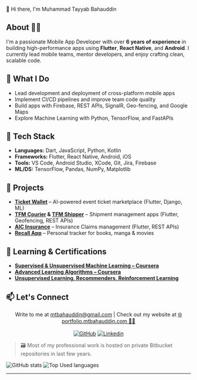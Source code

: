 👋 Hi there, I'm Muhammad Tayyab Bahauddin

## About 🙆‍♂️
    
I'm a passionate Mobile App Developer with over **6 years of experience** in building high-performance apps using **Flutter**, **React Native**, and **Android**. I currently lead mobile teams, mentor developers, and enjoy crafting clean, scalable code.

## 🚀 What I Do
- Lead development and deployment of cross-platform mobile apps
- Implement CI/CD pipelines and improve team code quality
- Build apps with Firebase, REST APIs, SignalR, Geo-fencing, and Google Maps
- Explore Machine Learning with Python, TensorFlow, and FastAPIs

## 🧰 Tech Stack
- **Languages:** Dart, JavaScript, Python, Kotlin 
- **Frameworks:** Flutter, React Native, Android, iOS  
- **Tools:** VS Code, Android Studio, XCode, Git, Jira, Firebase 
- **ML/DS:** TensorFlow, Pandas, NumPy, Matplotlib  


## 📱 Projects
- **[Ticket Wallet](https://apps.apple.com/us/app/ticket-wallet/id6463562809)** – AI-powered event ticket marketplace (Flutter, Django, ML)
- **[TFM Courier](https://play.google.com/store/apps/details?id=com.tfmexpress.courier.tfmcourier) & [TFM Shipper](https://play.google.com/store/apps/details?id=com.tfmexpress.shipper.tfmshipper)** – Shipment management apps (Flutter, Geofencing,  REST APIs)
- **[AIC Insurance](https://play.google.com/store/apps/details?id=com.etaif.insurance.aic)** – Insurance Claims management (Flutter,   REST APIs)
- **[Recall App](https://play.google.com/store/apps/details?id=com.mtbahauddin.recall)** – Personal tracker for books, manga & movies

## 🧠 Learning & Certifications
- **[Supervised & Unsupervised Machine Learning – Coursera](https://coursera.org/share/d2f9047040f4978b8a8555a97afe2f30)**
- **[Advanced Learning Algorithms – Coursera](https://coursera.org/share/d8e5c90bdeaead90253802846a7e6c53)**
- **[Unsupervised Learning, Recommenders, Reinforcement Learning](https://coursera.org/share/d8e5c90bdeaead90253802846a7e6c53)**


## 📫 Let's Connect
<p align="center">
  <span>Write to me at <a href="mailto:mtbahauddin@gmail.com">mtbahauddin@gmail.com</a> | Check out my website at <a href="https://portfolio.mtbahauddin.com">🌐 portfolio.mtbahauddin.com 🙋‍♂️</a></span>
  <br>
  <br>
  <a href="https://GitHub.com/tayyyab"><img src="https://img.shields.io/badge/GitHub-Tayyab-805ad5.svg?style=for-the-badge&logo=GitHub" alt="GitHub"></a>
  <a href="https://www.linkedin.com/in/tayyyab/"><img src="https://img.shields.io/badge/Linkedin-Tayyab-805ad5.svg?style=for-the-badge&logo=Linkedin" alt="Linkedin"></a>

> 🗃️ Most of my professional work is hosted on private Bitbucket repositories in last few years.


![GitHub stats](https://github-readme-stats.vercel.app/api?username=tayyyab&custom_title=Muhammad%20Tayyab%20Bahauddin%20Github&count_private=true&include_all_commits=true&title_color=805ad5&icon_color=805ad5&text_color=474747&show_icons=true&hide=stars)
![Top Used languages](https://github-readme-stats.vercel.app/api/top-langs/?username=tayyyab&title_color=805ad5&icon_color=805ad5&text_color=474747&langs_count=10&layout=compact)

---